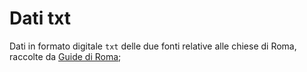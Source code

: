 # Dati txt
Dati in formato digitale `txt` delle due fonti relative alle chiese di Roma, raccolte da [Guide di Roma](https://liveunibo-my.sharepoint.com/personal/sebastian_barzaghi2_unibo_it/_layouts/15/onedrive.aspx?id=%2Fpersonal%2Fsebastian%5Fbarzaghi2%5Funibo%5Fit%2FDocuments%2FDHDMCH%2F2024%2D2025%2FDati&ga=1);
